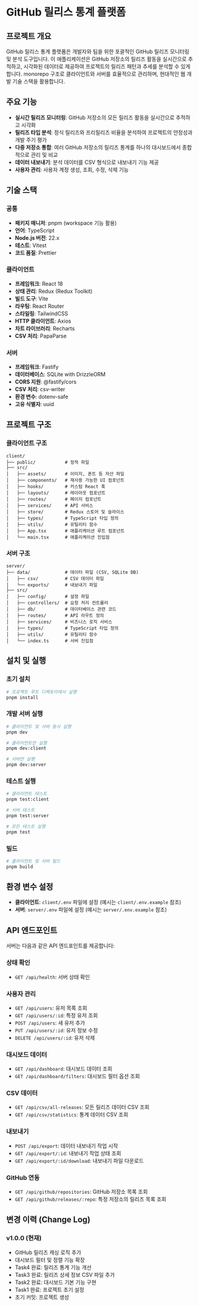 # GitHub 릴리스 통계 플랫폼

## 프로젝트 개요

GitHub 릴리스 통계 플랫폼은 개발자와 팀을 위한 포괄적인 GitHub 릴리즈 모니터링 및 분석 도구입니다. 이 애플리케이션은 GitHub 저장소의 릴리즈 활동을 실시간으로 추적하고, 시각화된 데이터로 제공하여 프로젝트의 릴리즈 패턴과 추세를 분석할 수 있게 합니다. monorepo 구조로 클라이언트와 서버를 효율적으로 관리하며, 현대적인 웹 개발 기술 스택을 활용합니다.

## 주요 기능

- **실시간 릴리즈 모니터링**: GitHub 저장소의 모든 릴리즈 활동을 실시간으로 추적하고 시각화
- **릴리즈 타입 분석**: 정식 릴리즈와 프리릴리즈 비율을 분석하여 프로젝트의 안정성과 개발 주기 평가
- **다중 저장소 통합**: 여러 GitHub 저장소의 릴리즈 통계를 하나의 대시보드에서 종합적으로 관리 및 비교
- **데이터 내보내기**: 분석 데이터를 CSV 형식으로 내보내기 기능 제공
- **사용자 관리**: 사용자 계정 생성, 조회, 수정, 삭제 기능

## 기술 스택

### 공통

- **패키지 매니저**: pnpm (workspace 기능 활용)
- **언어**: TypeScript
- **Node.js 버전**: 22.x
- **테스트**: Vitest
- **코드 품질**: Prettier

### 클라이언트

- **프레임워크**: React 18
- **상태 관리**: Redux (Redux Toolkit)
- **빌드 도구**: Vite
- **라우팅**: React Router
- **스타일링**: TailwindCSS
- **HTTP 클라이언트**: Axios
- **차트 라이브러리**: Recharts
- **CSV 처리**: PapaParse

### 서버

- **프레임워크**: Fastify
- **데이터베이스**: SQLite with DrizzleORM
- **CORS 지원**: @fastify/cors
- **CSV 처리**: csv-writer
- **환경 변수**: dotenv-safe
- **고유 식별자**: uuid

## 프로젝트 구조

### 클라이언트 구조

```
client/
├── public/           # 정적 파일
├── src/
│   ├── assets/       # 이미지, 폰트 등 자산 파일
│   ├── components/   # 재사용 가능한 UI 컴포넌트
│   ├── hooks/        # 커스텀 React 훅
│   ├── layouts/      # 레이아웃 컴포넌트
│   ├── routes/       # 페이지 컴포넌트
│   ├── services/     # API 서비스
│   ├── store/        # Redux 스토어 및 슬라이스
│   ├── types/        # TypeScript 타입 정의
│   ├── utils/        # 유틸리티 함수
│   ├── App.tsx       # 애플리케이션 루트 컴포넌트
│   └── main.tsx      # 애플리케이션 진입점
```

### 서버 구조

```
server/
├── data/             # 데이터 파일 (CSV, SQLite DB)
│   ├── csv/          # CSV 데이터 파일
│   └── exports/      # 내보내기 파일
├── src/
│   ├── config/       # 설정 파일
│   ├── controllers/  # 요청 처리 컨트롤러
│   ├── db/           # 데이터베이스 관련 코드
│   ├── routes/       # API 라우트 정의
│   ├── services/     # 비즈니스 로직 서비스
│   ├── types/        # TypeScript 타입 정의
│   ├── utils/        # 유틸리티 함수
│   └── index.ts      # 서버 진입점
```

## 설치 및 실행

### 초기 설치

```bash
# 프로젝트 루트 디렉토리에서 실행
pnpm install
```

### 개발 서버 실행

```bash
# 클라이언트 및 서버 동시 실행
pnpm dev

# 클라이언트만 실행
pnpm dev:client

# 서버만 실행
pnpm dev:server
```

### 테스트 실행

```bash
# 클라이언트 테스트
pnpm test:client

# 서버 테스트
pnpm test:server

# 모든 테스트 실행
pnpm test
```

### 빌드

```bash
# 클라이언트 및 서버 빌드
pnpm build
```

## 환경 변수 설정

- **클라이언트**: `client/.env` 파일에 설정 (예시는 `client/.env.example` 참조)
- **서버**: `server/.env` 파일에 설정 (예시는 `server/.env.example` 참조)

## API 엔드포인트

서버는 다음과 같은 API 엔드포인트를 제공합니다:

### 상태 확인
- `GET /api/health`: 서버 상태 확인

### 사용자 관리
- `GET /api/users`: 유저 목록 조회
- `GET /api/users/:id`: 특정 유저 조회
- `POST /api/users`: 새 유저 추가
- `PUT /api/users/:id`: 유저 정보 수정
- `DELETE /api/users/:id`: 유저 삭제

### 대시보드 데이터
- `GET /api/dashboard`: 대시보드 데이터 조회
- `GET /api/dashboard/filters`: 대시보드 필터 옵션 조회

### CSV 데이터
- `GET /api/csv/all-releases`: 모든 릴리즈 데이터 CSV 조회
- `GET /api/csv/statistics`: 통계 데이터 CSV 조회

### 내보내기
- `POST /api/export`: 데이터 내보내기 작업 시작
- `GET /api/export/:id`: 내보내기 작업 상태 조회
- `GET /api/export/:id/download`: 내보내기 파일 다운로드

### GitHub 연동
- `GET /api/github/repositories`: GitHub 저장소 목록 조회
- `GET /api/github/releases/:repo`: 특정 저장소의 릴리즈 목록 조회

## 변경 이력 (Change Log)

### v1.0.0 (현재)
- GitHub 릴리즈 캐싱 로직 추가
- 대시보드 필터 및 정렬 기능 확장
- Task4 완료: 릴리즈 통계 기능 개선
- Task3 완료: 릴리즈 상세 정보 CSV 파일 추가
- Task2 완료: 대시보드 기본 기능 구현
- Task1 완료: 프로젝트 초기 설정
- 초기 커밋: 프로젝트 생성
